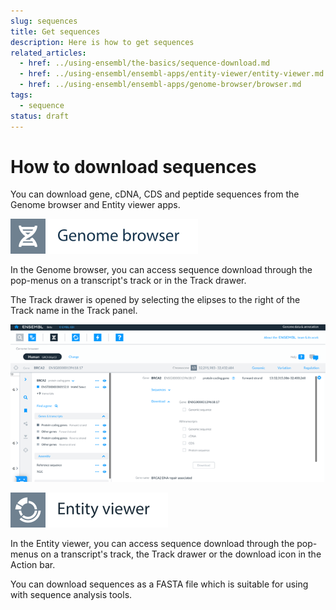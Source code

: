```yaml
---
slug: sequences
title: Get sequences
description: Here is how to get sequences
related_articles:
  - href: ../using-ensembl/the-basics/sequence-download.md
  - href: ../using-ensembl/ensembl-apps/entity-viewer/entity-viewer.md
  - href: ../using-ensembl/ensembl-apps/genome-browser/browser.md
tags:
  - sequence
status: draft
---
```


# How to download sequences

You can download gene, cDNA, CDS and peptide sequences from the Genome browser and Entity viewer apps.

![](../../img/id-genome-browser.svg)

In the Genome browser, you can access sequence download through the pop-menus on a transcript's track or in the Track drawer.

The Track drawer is opened by selecting the elipses to the right of the Track name in the Track panel.

![Genome browser drawer revealing download ](media/sequence-download-genome-browser.png)


![](../../img/id-entity-viewer.svg)

In the Entity viewer, you can access sequence download through the pop-menus on a transcript's track, the Track drawer or the download icon in the Action bar.

You can download sequences as a FASTA file which is suitable for using with sequence analysis tools.



